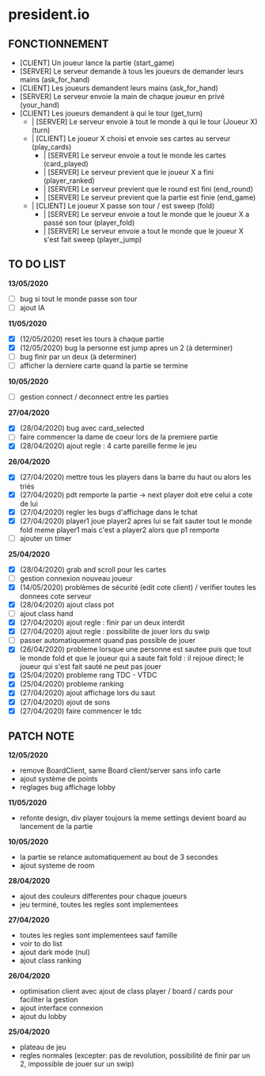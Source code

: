 # president.io

## FONCTIONNEMENT

* [CLIENT] Un joueur lance la partie (start_game)
* [SERVER] Le serveur demande à tous les joueurs de demander leurs mains (ask_for_hand)
* [CLIENT] Les joueurs demandent leurs mains (ask_for_hand)
* [SERVER] Le serveur envoie la main de chaque joueur en privé (your_hand)
* [CLIENT] Les joueurs demandent à qui le tour (get_turn)
    * | [SERVER] Le serveur envoie à tout le monde à qui le tour (Joueur X) (turn)
    * | [CLIENT] Le joueur X choisi et envoie ses cartes au serveur (play_cards)
        * | [SERVER] Le serveur envoie a tout le monde les cartes (card_played)
        * | [SERVER] Le serveur previent que le joueur X a fini (player_ranked)
        * | [SERVER] Le serveur previent que le round est fini (end_round)
        * | [SERVER] Le serveur previent que la partie est finie (end_game)
    * | [CLIENT] Le joueur X passe son tour / est sweep (fold)
        * | [SERVER] Le serveur envoie a tout le monde que le joueur X a passé son tour (player_fold)
        * | [SERVER] Le serveur envoie a tout le monde que le joueur X s'est fait sweep (player_jump)

## TO DO LIST

**13/05/2020**

- [ ] bug si tout le monde passe son tour
- [ ] ajout IA

**11/05/2020**

- [x] (12/05/2020) reset les tours à chaque partie
- [x] (12/05/2020) bug la personne est jump apres un 2 (à determiner)
- [ ] bug finir par un deux (à determiner)
- [ ] afficher la derniere carte quand la partie se termine

**10/05/2020**

- [ ] gestion connect / deconnect entre les parties

**27/04/2020**

- [x] (28/04/2020) bug avec card_selected
- [ ] faire commencer la dame de coeur lors de la premiere partie
- [x] (28/04/2020) ajout regle : 4 carte pareille ferme le jeu

**26/04/2020**

- [x] (27/04/2020) mettre tous les players dans la barre du haut ou alors les triés
- [x] (27/04/2020) pdt remporte la partie -> next player doit etre celui a cote de lui
- [x] (27/04/2020) regler les bugs d'affichage dans le tchat
- [x] (27/04/2020) player1 joue player2 apres lui se fait sauter tout le monde fold meme player1 mais c'est a player2 alors que p1 remporte
- [ ] ajouter un timer

**25/04/2020**

- [x] (28/04/2020) grab and scroll pour les cartes
- [ ] gestion connexion nouveau joueur
- [x] (14/05/2020) problèmes de sécurité (edit cote client) / verifier toutes les donnees cote serveur
- [x] (28/04/2020) ajout class pot
- [ ] ajout class hand
- [x] (27/04/2020) ajout regle : finir par un deux interdit
- [x] (27/04/2020) ajout regle : possibilite de jouer lors du swip
- [ ] passer automatiquement quand pas possible de jouer
- [x] (26/04/2020) probleme lorsque une personne est sautee puis que tout le monde fold et que le joueur qui a saute fait fold : il rejoue direct; le joueur qui s'est fait sauté ne peut pas jouer
- [x] (25/04/2020) probleme rang TDC - VTDC
- [x] (25/04/2020) probleme ranking
- [x] (27/04/2020) ajout affichage lors du saut
- [x] (27/04/2020) ajout de sons
- [x] (27/04/2020) faire commencer le tdc

## PATCH NOTE

**12/05/2020**

* remove BoardClient, same Board client/server sans info carte
* ajout système de points
* reglages bug affichage lobby

**11/05/2020**

* refonte design, div player toujours la meme settings devient board au lancement de la partie

**10/05/2020**

* la partie se relance automatiquement au bout de 3 secondes
* ajout systeme de room

**28/04/2020**

* ajout des couleurs differentes pour chaque joueurs
* jeu terminé, toutes les regles sont implementees

**27/04/2020**

* toutes les regles sont implementees sauf famille
* voir to do list
* ajout dark mode (nul)
* ajout class ranking

**26/04/2020**

* optimisation client avec ajout de class player / board / cards pour faciliter la gestion
* ajout interface connexion
* ajout du lobby

**25/04/2020**

* plateau de jeu
* regles normales (excepter: pas de revolution, possibilité de finir par un 2, impossible de jouer sur un swip)
